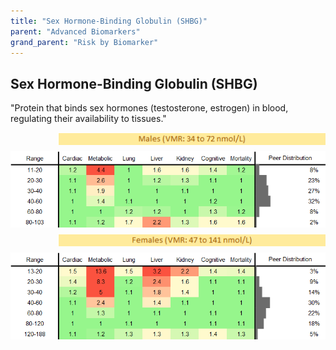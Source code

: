 ```yaml
---
title: "Sex Hormone-Binding Globulin (SHBG)"
parent: "Advanced Biomarkers"
grand_parent: "Risk by Biomarker"
---
```



## Sex Hormone-Binding Globulin (SHBG)


"Protein that binds sex hormones (testosterone, estrogen) in blood, regulating their availability to tissues."

<div style="display: flex; flex-direction: column; gap: 10px;">

  <img src="/assets/images/vmrbiomarker_shbg__male.png" alt="Sex Hormone-Binding Globulin (SHBG) VMR Male" style="margin-left: 15%">
  <img src="/assets/images/rr_shbg__male.png" alt="Sex Hormone-Binding Globulin (SHBG) RR Male">

  <img src="/assets/images/vmrbiomarker_shbg__female.png" alt="Sex Hormone-Binding Globulin (SHBG) VMR Female" style="margin-left: 15%; ">
  <img src="/assets/images/rr_shbg__female.png" alt="Sex Hormone-Binding Globulin (SHBG) RR Female">

</div>



